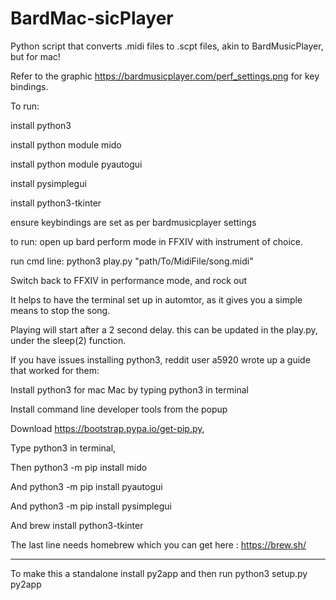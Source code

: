 # BardMac-sicPlayer
Python script that converts .midi files to .scpt files, akin to BardMusicPlayer, but for mac!

Refer to the graphic https://bardmusicplayer.com/perf_settings.png for key bindings. 

To run: 

install python3

install python module mido 

install python module pyautogui

install pysimplegui

install python3-tkinter

ensure keybindings are set as per bardmusicplayer settings

to run:
open up bard perform mode in FFXIV with instrument of choice.

run cmd line:
  python3 play.py "path/To/MidiFile/song.midi" 

Switch back to FFXIV in performance mode, and rock out

It helps to have the terminal set up in automtor, as it gives you a simple means to stop the song.

Playing will start after a 2 second delay. this can be updated in the play.py, under the sleep(2) function.


If you have issues installing python3, reddit user a5920 wrote up a guide that worked for them:

Install python3 for mac Mac by typing python3 in terminal

Install command line developer tools from the popup

Download https://bootstrap.pypa.io/get-pip.py, 

Type python3 <drag get-pip.py here> in terminal, 
  
Then python3 -m pip install mido 
  
And python3 -m pip install pyautogui
  
And python3 -m pip install pysimplegui
  
And brew install python3-tkinter
  
The last line needs homebrew which you can get here : https://brew.sh/
  
---

To make this a standalone install py2app and then run python3 setup.py py2app
